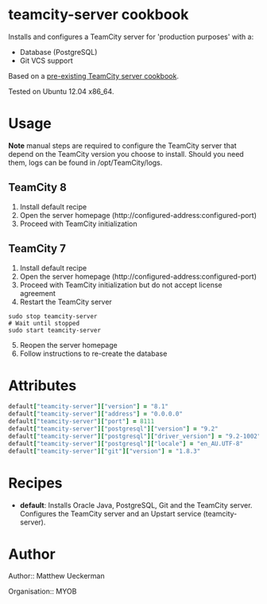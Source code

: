 # teamcity-server cookbook

Installs and configures a TeamCity server for 'production purposes' with a:
* Database (PostgreSQL)
* Git VCS support

Based on a [pre-existing TeamCity server cookbook](http://community.opscode.com/cookbooks/teamcity_server).

Tested on Ubuntu 12.04 x86_64.

# Usage

__Note__ manual steps are required to configure the TeamCity server that depend on the TeamCity version you choose to install.
Should you need them, logs can be found in /opt/TeamCity/logs.

## TeamCity 8

1. Install default recipe
2. Open the server homepage (http://configured-address:configured-port)
3. Proceed with TeamCity initialization

## TeamCity 7

1. Install default recipe
2. Open the server homepage (http://configured-address:configured-port)
3. Proceed with TeamCity initialization but do not accept license agreement
4. Restart the TeamCity server
```
sudo stop teamcity-server
# Wait until stopped
sudo start teamcity-server
```
5. Reopen the server homepage
6. Follow instructions to re-create the database

# Attributes

```ruby
default["teamcity-server"]["version"] = "8.1"
default["teamcity-server"]["address"] = "0.0.0.0"
default["teamcity-server"]["port"] = 8111
default["teamcity-server"]["postgresql"]["version"] = "9.2"
default["teamcity-server"]["postgresql"]["driver_version"] = "9.2-1002"
default["teamcity-server"]["postgresql"]["locale"] = "en_AU.UTF-8"
default["teamcity-server"]["git"]["version"] = "1.8.3"
```

# Recipes

* __default__: Installs Oracle Java, PostgreSQL, Git and the TeamCity server.
  Configures the TeamCity server and an Upstart service (teamcity-server).

# Author

Author:: Matthew Ueckerman

Organisation:: MYOB
